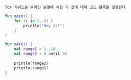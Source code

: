 	for 키워드는 주어진 순열에 속한 각 값에 대해 코드 블록을 실행한다
```kotlin
fun main() {  
    for (i in 1..3) {  
        println("Hey $i!")  
    }  
}
```

```kotlin
fun main() {  
    val range1 = 1..10  
    val range2 = 0 until 10  
  
    println(range2)  
    println(range1)  
}
```

